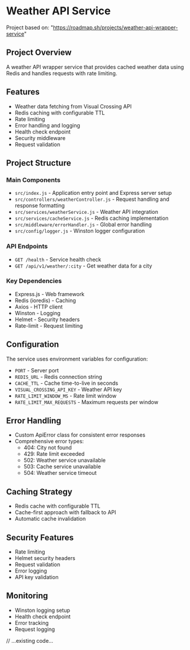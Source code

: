 # Weather API Service

Project based on: "https://roadmap.sh/projects/weather-api-wrapper-service"

## Project Overview

A weather API wrapper service that provides cached weather data using Redis and handles requests with rate limiting.

## Features

- Weather data fetching from Visual Crossing API
- Redis caching with configurable TTL
- Rate limiting
- Error handling and logging
- Health check endpoint
- Security middleware
- Request validation

## Project Structure

### Main Components

- `src/index.js` - Application entry point and Express server setup
- `src/controllers/weatherController.js` - Request handling and response formatting
- `src/services/weatherService.js` - Weather API integration
- `src/services/cacheService.js` - Redis caching implementation
- `src/middleware/errorHandler.js` - Global error handling
- `src/config/logger.js` - Winston logger configuration

### API Endpoints

- `GET /health` - Service health check
- `GET /api/v1/weather/:city` - Get weather data for a city

### Key Dependencies

- Express.js - Web framework
- Redis (ioredis) - Caching
- Axios - HTTP client
- Winston - Logging
- Helmet - Security headers
- Rate-limit - Request limiting

## Configuration

The service uses environment variables for configuration:

- `PORT` - Server port
- `REDIS_URL` - Redis connection string
- `CACHE_TTL` - Cache time-to-live in seconds
- `VISUAL_CROSSING_API_KEY` - Weather API key
- `RATE_LIMIT_WINDOW_MS` - Rate limit window
- `RATE_LIMIT_MAX_REQUESTS` - Maximum requests per window

## Error Handling

- Custom ApiError class for consistent error responses
- Comprehensive error types:
  - 404: City not found
  - 429: Rate limit exceeded
  - 502: Weather service unavailable
  - 503: Cache service unavailable
  - 504: Weather service timeout

## Caching Strategy

- Redis cache with configurable TTL
- Cache-first approach with fallback to API
- Automatic cache invalidation

## Security Features

- Rate limiting
- Helmet security headers
- Request validation
- Error logging
- API key validation

## Monitoring

- Winston logging setup
- Health check endpoint
- Error tracking
- Request logging

// ...existing code...
